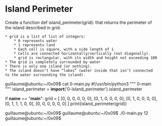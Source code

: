 # Island Perimeter

Create a function def island_perimeter(grid): that returns the perimeter of the island described in grid:

	* grid is a list of list of integers:
		* 0 represents water
		* 1 represents land
		* Each cell is square, with a side length of 1
		* Cells are connected horizontally/vertically (not diagonally).
		* grid is rectangular, with its width and height not exceeding 100
	* The grid is completely surrounded by water
	* There is only one island (or nothing).
	* The island doesn’t have “lakes” (water inside that isn’t connected to the water surrounding the island).

guillaume@ubuntu:~/0x09$ cat 0-main.py
#!/usr/bin/python3
"""
0-main
"""
island_perimeter = __import__('0-island_perimeter').island_perimeter

if __name__ == "__main__":
    grid = [
        [0, 0, 0, 0, 0, 0],
        [0, 1, 0, 0, 0, 0],
        [0, 1, 0, 0, 0, 0],
        [0, 1, 1, 1, 0, 0],
        [0, 0, 0, 0, 0, 0]
    ]
    print(island_perimeter(grid))

guillaume@ubuntu:~/0x09$ 
guillaume@ubuntu:~/0x09$ ./0-main.py
12
guillaume@ubuntu:~/0x09$ 
